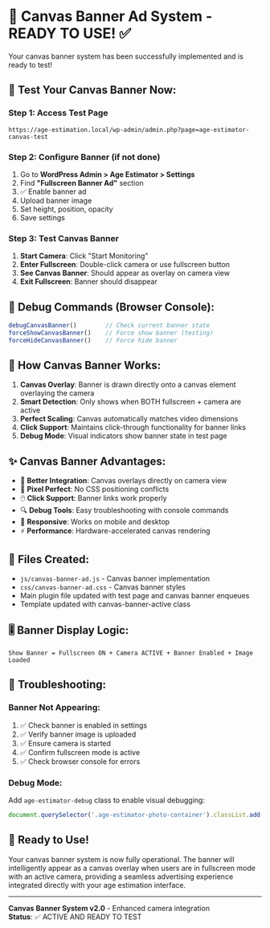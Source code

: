 # 🎨 Canvas Banner Ad System - READY TO USE! ✅

Your canvas banner system has been successfully implemented and is ready to test!

## 🧪 **Test Your Canvas Banner Now:**

### **Step 1: Access Test Page**
```
https://age-estimation.local/wp-admin/admin.php?page=age-estimator-canvas-test
```

### **Step 2: Configure Banner (if not done)**
1. Go to **WordPress Admin > Age Estimator > Settings**
2. Find **"Fullscreen Banner Ad"** section
3. ✅ Enable banner ad
4. Upload banner image
5. Set height, position, opacity
6. Save settings

### **Step 3: Test Canvas Banner**
1. **Start Camera**: Click "Start Monitoring"
2. **Enter Fullscreen**: Double-click camera or use fullscreen button
3. **See Canvas Banner**: Should appear as overlay on camera view
4. **Exit Fullscreen**: Banner should disappear

## 🔧 **Debug Commands (Browser Console):**
```javascript
debugCanvasBanner()        // Check current banner state
forceShowCanvasBanner()    // Force show banner (testing)
forceHideCanvasBanner()    // Force hide banner
```

## 🎯 **How Canvas Banner Works:**

1. **Canvas Overlay**: Banner is drawn directly onto a canvas element overlaying the camera
2. **Smart Detection**: Only shows when BOTH fullscreen + camera are active
3. **Perfect Scaling**: Canvas automatically matches video dimensions
4. **Click Support**: Maintains click-through functionality for banner links
5. **Debug Mode**: Visual indicators show banner state in test page

## ✨ **Canvas Banner Advantages:**

- 🎯 **Better Integration**: Canvas overlays directly on camera view
- 📐 **Pixel Perfect**: No CSS positioning conflicts
- 🖱️ **Click Support**: Banner links work properly
- 🔍 **Debug Tools**: Easy troubleshooting with console commands
- 📱 **Responsive**: Works on mobile and desktop
- ⚡ **Performance**: Hardware-accelerated canvas rendering

## 📁 **Files Created:**
- `js/canvas-banner-ad.js` - Canvas banner implementation
- `css/canvas-banner-ad.css` - Canvas banner styles
- Main plugin file updated with test page and canvas banner enqueues
- Template updated with canvas-banner-active class

## 🎚️ **Banner Display Logic:**
```
Show Banner = Fullscreen ON + Camera ACTIVE + Banner Enabled + Image Loaded
```

## 🐛 **Troubleshooting:**

### **Banner Not Appearing:**
1. ✅ Check banner is enabled in settings
2. ✅ Verify banner image is uploaded  
3. ✅ Ensure camera is started
4. ✅ Confirm fullscreen mode is active
5. ✅ Check browser console for errors

### **Debug Mode:**
Add `age-estimator-debug` class to enable visual debugging:
```javascript
document.querySelector('.age-estimator-photo-container').classList.add('age-estimator-debug');
```

## 🚀 **Ready to Use!**

Your canvas banner system is now fully operational. The banner will intelligently appear as a canvas overlay when users are in fullscreen mode with an active camera, providing a seamless advertising experience integrated directly with your age estimation interface.

---

**Canvas Banner System v2.0** - Enhanced camera integration  
**Status**: ✅ ACTIVE AND READY TO TEST